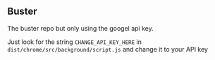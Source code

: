 ## Buster

The buster repo but only using the googel api key.

Just look for the string `CHANGE_API_KEY_HERE` in `dist/chrome/src/background/script.js` and change it to your API key
